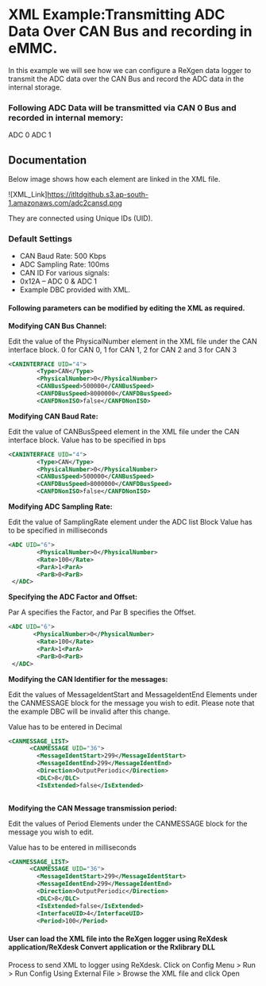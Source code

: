 # XML Example:Transmitting ADC Data Over CAN Bus and recording in eMMC.

In this example we will see how we can configure a ReXgen data logger to transmit the ADC data over the CAN Bus and record the ADC data in the internal storage.

### Following ADC Data will be transmitted via CAN 0 Bus and recorded in internal memory:

ADC 0 
ADC 1


## Documentation

Below image shows how each element are linked in the XML file.

![XML\_Link]https://itltdgithub.s3.ap-south-1.amazonaws.com/adc2cansd.png

They are connected using Unique IDs (UID).

### Default Settings

* CAN Baud Rate: 500 Kbps
* ADC Sampling Rate: 100ms
* CAN ID For various signals:
* 0x12A – ADC 0 & ADC 1
* Example DBC provided with XML.


#### Following parameters can be modified by editing the XML as required.

**Modifying CAN Bus Channel:**

Edit the value of the PhysicalNumber element in the XML file under the CAN interface block.
0 for CAN 0, 1 for CAN 1, 2 for CAN 2 and 3 for CAN 3

```xml
<CANINTERFACE UID="4">
        <Type>CAN</Type>
        <PhysicalNumber>0</PhysicalNumber>
        <CANBusSpeed>500000</CANBusSpeed>
        <CANFDBusSpeed>8000000</CANFDBusSpeed>
        <CANFDNonISO>false</CANFDNonISO>
```

**Modifying CAN Baud Rate:**

Edit the value of CANBusSpeed element in the XML file under the CAN interface block. Value has to be specified in bps

```xml
<CANINTERFACE UID="4">
        <Type>CAN</Type>
        <PhysicalNumber>0</PhysicalNumber>
        <CANBusSpeed>500000</CANBusSpeed>
        <CANFDBusSpeed>8000000</CANFDBusSpeed>
        <CANFDNonISO>false</CANFDNonISO>
```

**Modifying ADC Sampling Rate:**

Edit the value of SamplingRate element under the ADC list Block Value has to be specified in milliseconds

```xml
<ADC UID="6">
        <PhysicalNumber>0</PhysicalNumber>
        <Rate>100</Rate>
		<ParA>1<ParA>
		<ParB>0<ParB>
 </ADC>

```

**Specifying the ADC Factor and Offset:**

Par A specifies the Factor, and Par B specifies the Offset.

```xml
<ADC UID="6">
       <PhysicalNumber>0</PhysicalNumber>
        <Rate>100</Rate>
		<ParA>1<ParA>
		<ParB>0<ParB>
 </ADC>
```

**Modifying the CAN Identifier for the messages:**

Edit the values of MessageIdentStart and MessageIdentEnd Elements under the CANMESSAGE block for the message you wish to edit. Please note that the example DBC will be invalid after this change.

Value has to be entered in Decimal

```xml
<CANMESSAGE_LIST>
      <CANMESSAGE UID="36">
        <MessageIdentStart>299</MessageIdentStart>
        <MessageIdentEnd>299</MessageIdentEnd>
        <Direction>OutputPeriodic</Direction>
        <DLC>8</DLC>
        <IsExtended>false</IsExtended>
       
```
**Modifying the CAN Message transmission period:**

Edit the values of Period Elements under the CANMESSAGE block for the message you wish to edit.

Value has to be entered in milliseconds

```xml
<CANMESSAGE_LIST>
      <CANMESSAGE UID="36">
        <MessageIdentStart>299</MessageIdentStart>
        <MessageIdentEnd>299</MessageIdentEnd>
        <Direction>OutputPeriodic</Direction>
        <DLC>8</DLC>
        <IsExtended>false</IsExtended>
        <InterfaceUID>4</InterfaceUID>
        <Period>100</Period>
```

#### User can load the XML file into the ReXgen logger using ReXdesk application/ReXdesk Convert application or the Rxlibrary DLL

Process to send XML to logger using ReXdesk. Click on Config Menu > Run > Run Config Using External File > Browse the XML file and click Open